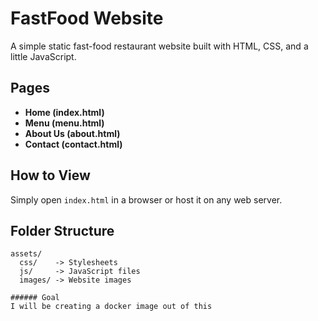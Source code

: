 # FastFood Website

A simple static fast-food restaurant website built with HTML, CSS, and a little JavaScript.

## Pages
- **Home (index.html)**
- **Menu (menu.html)**
- **About Us (about.html)**
- **Contact (contact.html)**

## How to View
Simply open `index.html` in a browser or host it on any web server.

## Folder Structure
```
assets/
  css/    -> Stylesheets
  js/     -> JavaScript files
  images/ -> Website images

###### Goal
I will be creating a docker image out of this
